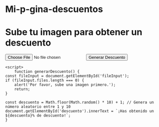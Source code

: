 # Mi-p-gina-descuentos

<html lang="es">
<head>
    <meta charset="UTF-8">
    <meta name="viewport" content="width=device-width, initial-scale=1.0">
    <title>Generador de Descuentos</title>
</head>
<body>
    <h1>Sube tu imagen para obtener un descuento</h1>
    <input type="file" id="fileInput" accept="image/*">
    <button onclick="generarDescuento()">Generar Descuento</button>
    <p id="descuento"></p>

    <script>
        function generarDescuento() {
    const fileInput = document.getElementById('fileInput');
    if (fileInput.files.length === 0) {
        alert('Por favor, sube una imagen primero.');
        return;
    }

    const descuento = Math.floor(Math.random() * 10) + 1; // Genera un número aleatorio entre 1 y 10
    document.getElementById('descuento').innerText = `¡Has obtenido un ${descuento}% de descuento!`;
    }
</script>
</body>
</html>
